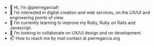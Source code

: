 - 👋 Hi, I’m @pierregarciafr
- 👀 I’m interested in digital creation and web services, on the UX/UI and engineering points of view.
- 🌱 I’m currently learning to improve my Ruby, Ruby on Rails and Javascript.
- 💞️ I’m looking to collaborate on UX/UI design and on development.
- 📫 How to reach me by mail contact at pierregarcia.org

<!---
pierregarciafr/pierregarciafr is a ✨ special ✨ repository because its `README.md` (this file) appears on your GitHub profile.
You can click the Preview link to take a look at your changes.
--->
